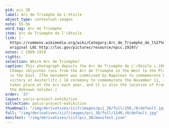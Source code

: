 ```yaml
---
pid: pci_38
label: Arc de Triomphe de L'étoile
object_type: contextual-images
note: 55-56
word_tag: Arc de Triomphe
item: Arc de Triomphe de l'√âtoile
link: |-
  https://commons.wikimedia.org/wiki/Category:Arc_de_Triomphe_de_l%27%C3%89toile_in_the_1910s#/media/File:Paris._Arch_of_Triumph,_between_1909_and_1919.jpg
  original LOC http://loc.gov/pictures/resource/npcc.19297/
notes: C 1909-1919
rights: 
selection: Which Arc de Triomphe?
caption: This photograph depicts the Arc de Triomphe de L'√âtoile c.1909-1919. The
  Champs √âlys√©es runs from the Arc de Triomphe in the West to the Place de la Concorde
  in the East. [The monument was commissed by Napoleon to commemorate his 1805 military
  victory at Austerlitz.] [A ceremony to commemorate the November 11, 1918 armistice
  takes place at the Arc each year, and it is also the location of France's Tomb of
  the Unknown Solider.]
order: '37'
layout: paris-project-exhibition
collection: paris-project-exhibition
thumbnail: "/img/derivatives/iiif/images/pci_38/full/250,/0/default.jpg"
full: "/img/derivatives/iiif/images/pci_38/full/1140,/0/default.jpg"
manifest: "/img/derivatives/iiif/pci_38/manifest.json"
---
```

